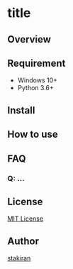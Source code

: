# title

<!-- toc -->

## Overview

## Requirement
- Windows 10+
- Python 3.6+

## Install

## How to use

## FAQ

### Q: ...

## License
[MIT License](LICENSE)

## Author
[stakiran](https://github.com/stakiran)
